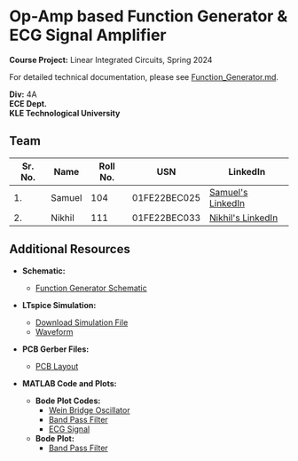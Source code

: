 # Op-Amp based Function Generator & ECG Signal Amplifier

**Course Project:** Linear Integrated Circuits, Spring 2024

For detailed technical documentation, please see [Function_Generator.md](docs/Function_Generator.md).

**Div:** 4A  
**ECE Dept.**  
**KLE Technological University**

## Team
| Sr. No. | Name   | Roll No. | USN           | LinkedIn           |
| ------- | ------ | -------- | ------------- | ------------------ |
| 1.      | Samuel | 104      | 01FE22BEC025 | [Samuel's LinkedIn](https://in.linkedin.com/in/samuel-savangouder-358706213) |
| 2.      | Nikhil | 111      | 01FE22BEC033 | [Nikhil's LinkedIn](https://www.linkedin.com/in/nikhil-benakatti-57b46126a/) |

## Additional Resources

- **Schematic:**
  - [Function Generator Schematic](schematics/function_generator_schematic.png)

- **LTspice Simulation:**
  - [Download Simulation File](simulations/function_generator_seperated.asc)
  - [Waveform](simulations/function_generator_waveform.pdf)

- **PCB Gerber Files:**
  - [PCB Layout](pcb/Layers.pdf)

- **MATLAB Code and Plots:**
  - **Bode Plot Codes:**
    - [Wein Bridge Oscillator](matlab/bode_weinbridge.m)
    - [Band Pass Filter](matlab/band_pass_filter.m)
    - [ECG Signal](matlab/ecg.m)
  - **Bode Plot:**
    - [Band Pass Filter](matlab/bode_bandpass.pdf)



